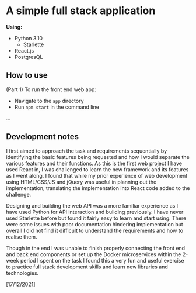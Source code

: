 # A simple full stack application

**Using:**
- Python 3.10
  - Starlette
- React.js
- PostgresQL

## How to use
(Part 1) To run the front end web app:
- Navigate to the `app` directory
- Run `npm start` in the command line

...

## Development notes
I first aimed to approach the task and requirements sequentially by identifying the basic features being requested and how I would separate the various features and their functions.
As this is the first web project I have used React in, I was challenged to learn the new framework and its features as I went along. I found that while my prior experience of web development using HTML/CSS/JS and jQuery was useful in planning out the implementation, translating the implementation into React code added to the challenge.

Designing and building the web API was a more familiar experience as I have used Python for API interaction and building previously. I have never used Starlette before but found it fairly easy to learn and start using. There were some issues with poor documentation hindering implementation but overall I did not find it difficult to understand the requirements and how to realise them.

Though in the end I was unable to finish properly connecting the front end and back end components or set up the Docker microservices within the 2-week period I spent on the task I found this a very fun and useful exercise to practice full stack development skills and learn new libraries and technologies.

[17/12/2021]

